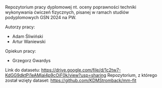 Repozytorium pracy dyplomowej nt. oceny poprawności techniki wykonywania ćwiczeń fizycznych, pisanej w ramach studiów podyplomowych GSN 2024 na PW.

Autorzy pracy:
- Adam Śliwiński
- Artur Waniewski

Opiekun pracy:
- Grzegorz Gwardys

Link do datasetu:
https://drive.google.com/file/d/1c2tw7-KdGG9dktPi1eAMjai4p9cOiF0k/view?usp=sharing
Repozytorium, z którego został wzięty dataset:
https://github.com/KDMStromback/mm-fit


